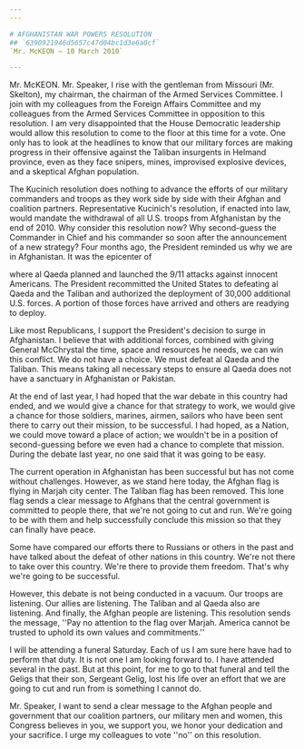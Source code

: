 ```yaml
---
---

# AFGHANISTAN WAR POWERS RESOLUTION
## `6390921946d5657c47d04bc1d3e6a0cf`
`Mr. McKEON — 10 March 2010`

---
```



Mr. McKEON. Mr. Speaker, I rise with the gentleman from Missouri (Mr. 
Skelton), my chairman, the chairman of the Armed Services Committee. I 
join with my colleagues from the Foreign Affairs Committee and my 
colleagues from the Armed Services Committee in opposition to this 
resolution. I am very disappointed that the House Democratic leadership 
would allow this resolution to come to the floor at this time for a 
vote. One only has to look at the headlines to know that our military 
forces are making progress in their offensive against the Taliban 
insurgents in Helmand province, even as they face snipers, mines, 
improvised explosive devices, and a skeptical Afghan population.

The Kucinich resolution does nothing to advance the efforts of our 
military commanders and troops as they work side by side with their 
Afghan and coalition partners. Representative Kucinich's resolution, if 
enacted into law, would mandate the withdrawal of all U.S. troops from 
Afghanistan by the end of 2010. Why consider this resolution now? Why 
second-guess the Commander in Chief and his commander so soon after the 
announcement of a new strategy? Four months ago, the President reminded 
us why we are in Afghanistan. It was the epicenter of


where al Qaeda planned and launched the 9/11 attacks against innocent 
Americans. The President recommitted the United States to defeating al 
Qaeda and the Taliban and authorized the deployment of 30,000 
additional U.S. forces. A portion of those forces have arrived and 
others are readying to deploy.

Like most Republicans, I support the President's decision to surge in 
Afghanistan. I believe that with additional forces, combined with 
giving General McChrystal the time, space and resources he needs, we 
can win this conflict. We do not have a choice. We must defeat al Qaeda 
and the Taliban. This means taking all necessary steps to ensure al 
Qaeda does not have a sanctuary in Afghanistan or Pakistan.

At the end of last year, I had hoped that the war debate in this 
country had ended, and we would give a chance for that strategy to 
work, we would give a chance for those soldiers, marines, airmen, 
sailors who have been sent there to carry out their mission, to be 
successful. I had hoped, as a Nation, we could move toward a place of 
action; we wouldn't be in a position of second-guessing before we even 
had a chance to complete that mission. During the debate last year, no 
one said that it was going to be easy.

The current operation in Afghanistan has been successful but has not 
come without challenges. However, as we stand here today, the Afghan 
flag is flying in Marjah city center. The Taliban flag has been 
removed. This lone flag sends a clear message to Afghans that the 
central government is committed to people there, that we're not going 
to cut and run. We're going to be with them and help successfully 
conclude this mission so that they can finally have peace.

Some have compared our efforts there to Russians or others in the 
past and have talked about the defeat of other nations in this country. 
We're not there to take over this country. We're there to provide them 
freedom. That's why we're going to be successful.



However, this debate is not being conducted in a vacuum. Our troops 
are listening. Our allies are listening. The Taliban and al Qaeda also 
are listening. And finally, the Afghan people are listening. This 
resolution sends the message, ''Pay no attention to the flag over 
Marjah. America cannot be trusted to uphold its own values and 
commitments.''

I will be attending a funeral Saturday. Each of us I am sure here 
have had to perform that duty. It is not one I am looking forward to. I 
have attended several in the past. But at this point, for me to go to 
that funeral and tell the Geligs that their son, Sergeant Gelig, lost 
his life over an effort that we are going to cut and run from is 
something I cannot do.

Mr. Speaker, I want to send a clear message to the Afghan people and 
government that our coalition partners, our military men and women, 
this Congress believes in you, we support you, we honor your dedication 
and your sacrifice. I urge my colleagues to vote ''no'' on this 
resolution.